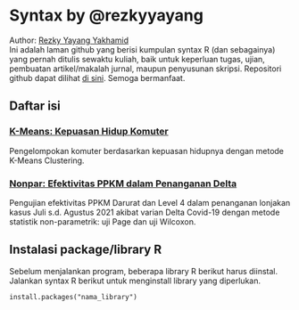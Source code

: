 # Syntax by @rezkyyayang

Author: <a href="https://linkr.bio/rezkyyayang">Rezky Yayang Yakhamid</a> <br>
Ini adalah laman github yang berisi kumpulan syntax R (dan sebagainya) yang pernah ditulis sewaktu kuliah, baik untuk keperluan tugas, ujian, pembuatan artikel/makalah jurnal, maupun penyusunan skripsi. Repositori github dapat dilihat <a href="https://github.com/rezkyyayang/syntax/">di sini</a>. Semoga bermanfaat.

## Daftar isi

### <a href="https://rezkyyayang.github.io/syntax/K_Means_Kepuasan_Hidup_Komuter">K-Means: Kepuasan Hidup Komuter</a>
Pengelompokan komuter berdasarkan kepuasan hidupnya dengan metode K-Means Clustering.

### <a href="">Nonpar: Efektivitas PPKM dalam Penanganan Delta</a>
Pengujian efektivitas PPKM Darurat dan Level 4 dalam penanganan lonjakan kasus Juli s.d. Agustus 2021 akibat varian Delta Covid-19 dengan metode statistik non-parametrik: uji Page dan uji Wilcoxon.


## Instalasi package/library R

Sebelum menjalankan program, beberapa library R berikut harus diinstal. Jalankan syntax R berikut untuk menginstall library yang diperlukan.
```
install.packages("nama_library")
```
